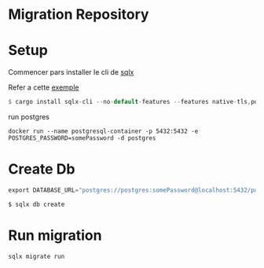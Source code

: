 # Migration Repository

# Setup

Commencer pars installer le cli de [sqlx](https://crates.io/crates/sqlx-cli) 

Refer a cette [exemple](https://github.com/launchbadge/sqlx/blob/master/examples/postgres/todos/README.md) 

```rust
$ cargo install sqlx-cli --no-default-features --features native-tls,postgres
```

run postgres

```docker
docker run --name postgresql-container -p 5432:5432 -e POSTGRES_PASSWORD=somePassword -d postgres
```

# Create Db

```rust
export DATABASE_URL="postgres://postgres:somePassword@localhost:5432/postgres"
```

```docker
$ sqlx db create
```

# Run migration

```docker
sqlx migrate run
```